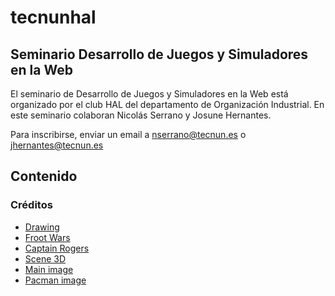 # tecnunhal

## Seminario Desarrollo de Juegos y Simuladores en la Web
El seminario de Desarrollo de Juegos y Simuladores en la Web está organizado por el club HAL del departamento de Organización Industrial. En este seminario colaboran Nicolás Serrano y Josune Hernantes.

Para inscribirse, enviar un email a nserrano@tecnun.es o jhernantes@tecnun.es

## Contenido




### Créditos
- [Drawing](https://nicolasserrano.github.io/pro-html5-games-17/9781484229095/9781484229095_Ch01/chapter1.html)
- [Froot Wars](https://www.adityaravishankar.com/projects/games/frootwars/)
- [Captain Rogers](http://rogers.enclavegames.com/)
- [Scene 3D](https://sketchfab.com/models/23f8c0f80c9641debfbe7b42d1737fb6)
- [Main image](https://www.flickr.com/photos/hasgaha/24054984888/in/photostream/)
- [Pacman image](http://pacman.wikia.com/wiki/File:Pac-man-ghosts.jpg)
